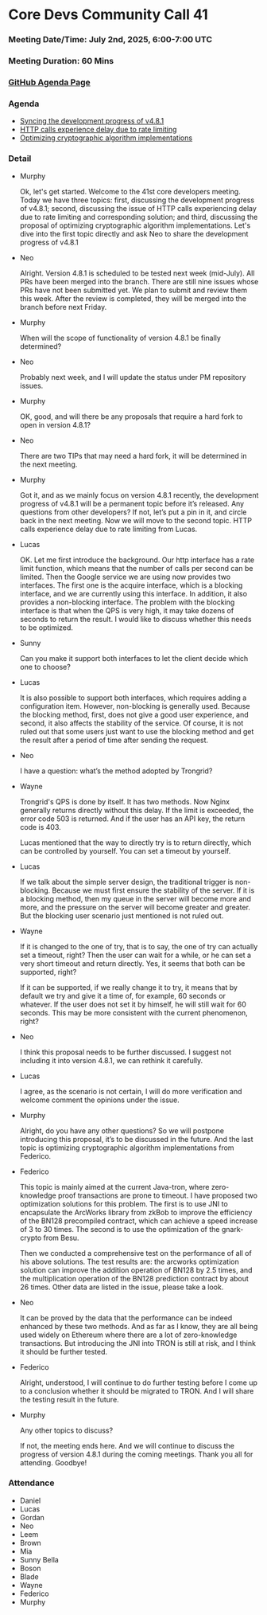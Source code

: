 # Core Devs Community Call 41
### Meeting Date/Time: July 2nd, 2025, 6:00-7:00 UTC
### Meeting Duration: 60 Mins
### [GitHub Agenda Page](https://github.com/tronprotocol/pm/issues/145)
### Agenda

* [Syncing the development progress of v4.8.1](https://github.com/tronprotocol/java-tron/issues/6342)
* [HTTP calls experience delay due to rate limiting](https://github.com/tronprotocol/java-tron/issues/6363)
* [Optimizing cryptographic algorithm implementations](https://github.com/tronprotocol/java-tron/issues/6374)


### Detail

* Murphy

  Ok, let's get started. Welcome to the 41st core developers meeting. Today we have three topics: first, discussing the development progress of v4.8.1; second, discussing the issue of HTTP calls experiencing delay due to rate limiting and corresponding solution; and third, discussing the proposal of optimizing cryptographic algorithm implementations. Let's dive into the first topic directly and ask Neo to share the development progress of v4.8.1


* Neo

  Alright. Version 4.8.1 is scheduled to be tested next week (mid-July). All PRs have been merged into the branch. There are still nine issues whose PRs have not been submitted yet. We plan to submit and review them this week. After the review is completed, they will be merged into the branch before next Friday.


* Murphy 

  When will the scope of functionality of version 4.8.1 be finally determined?


* Neo  

  Probably next week, and I will update the status under PM repository issues.


* Murphy  

  OK, good, and will there be any proposals that require a hard fork to open in version 4.8.1?


* Neo  

  There are two TIPs that may need a hard fork, it will be determined in the next meeting.


* Murphy  

  Got it, and as we mainly focus on version 4.8.1 recently, the development progress of v4.8.1 will be a permanent topic before it’s released. Any questions from other developers? If not, let’s put a pin in it, and circle back in the next meeting. Now we will move to the second topic. HTTP calls experience delay due to rate limiting from Lucas.


* Lucas  

  OK. Let me first introduce the background. Our http interface has a rate limit function, which means that the number of calls per second can be limited. Then the Google service we are using now provides two interfaces. The first one is the acquire interface, which is a blocking interface, and we are currently using this interface. In addition, it also provides a non-blocking interface. The problem with the blocking interface is that when the QPS is very high, it may take dozens of seconds to return the result. I would like to discuss whether this needs to be optimized.


* Sunny 

  Can you make it support both interfaces to let the client decide which one to choose?


* Lucas  

  It is also possible to support both interfaces, which requires adding a configuration item. However, non-blocking is generally used. Because the blocking method, first, does not give a good user experience, and second, it also affects the stability of the service. Of course, it is not ruled out that some users just want to use the blocking method and get the result after a period of time after sending the request.


* Neo  

  I have a question: what’s the method adopted by Trongrid?

* Wayne  

  Trongrid's QPS is done by itself. It has two methods. Now Nginx generally returns directly without this delay. If the limit is exceeded, the error code 503 is returned. And if the user has an API key, the return code is 403.

  Lucas mentioned that the way to directly try is to return directly, which can be controlled by yourself. You can set a timeout by yourself.


* Lucas 

  If we talk about the simple server design, the traditional trigger is non-blocking. Because we must first ensure the stability of the server. If it is a blocking method, then my queue in the server will become more and more, and the pressure on the server will become greater and greater. But the blocking user scenario just mentioned is not ruled out.


* Wayne  

  If it is changed to the one of try, that is to say, the one of try can actually set a timeout, right? Then the user can wait for a while, or he can set a very short timeout and return directly. Yes, it seems that both can be supported, right?

  If it can be supported, if we really change it to try, it means that by default we try and give it a time of, for example, 60 seconds or whatever. If the user does not set it by himself, he will still wait for 60 seconds. This may be more consistent with the current phenomenon, right?


* Neo  

  I think this proposal needs to be further discussed. I suggest not including it into version 4.8.1, we can rethink it carefully.


* Lucas 

  I agree, as the scenario is not certain, I will do more verification and welcome comment the opinions under the issue.


* Murphy  

  Alright, do you have any other questions?  So we will postpone introducing this proposal, it’s to be discussed in the future. And the last topic is optimizing cryptographic algorithm implementations from Federico.


* Federico 

  This topic is mainly aimed at the current Java-tron, where zero-knowledge proof transactions are prone to timeout. I have proposed two optimization solutions for this problem. The first is to use JNI to encapsulate the ArcWorks library from zkBob to improve the efficiency of the BN128 precompiled contract, which can achieve a speed increase of 3 to 30 times. The second is to use the optimization of the gnark-crypto from Besu.

  Then we conducted a comprehensive test on the performance of all of his above solutions. The test results are: the arcworks optimization solution can improve the addition operation of BN128 by 2.5 times, and the multiplication operation of the BN128 prediction contract by about 26 times. Other data are listed in the issue, please take a look.



* Neo 

  It can be proved by the data that the performance can be indeed enhanced by these two methods. And as far as I know, they are all being used widely on Ethereum where there are a lot of zero-knowledge transactions. But introducing the JNI into TRON is still at risk, and I think it should be further tested.


* Federico  

  Alright, understood, I will continue to do further testing before I come up to a conclusion whether it should be migrated to TRON. And I will share the testing result in the future.

* Murphy  

  Any other topics to discuss? 

  If not, the meeting ends here. And we will continue to discuss the progress of version 4.8.1 during the coming meetings. Thank you all for attending. Goodbye!


### Attendance

* Daniel
* Lucas
* Gordan
* Neo
* Leem
* Brown
* Mia
* Sunny Bella
* Boson
* Blade
* Wayne
* Federico
* Murphy


